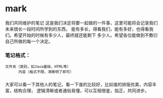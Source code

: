# mark
我们共同维护的笔记
这是我们决定将要一起做的一件事，这里可能将会记录我们未来很长一段时间所学到的东西，
能有多长，得看我们，能有多好，也得看我们。希望开始的时候有多少人，最终就还能剩下
多少人。希望各位能做到不敷衍自己所做的每一个决定。

### 笔记格式：
    文件夹（类别，如Java基础，HTML等）
          内容（格式不限，清晰明了即可）

###
大家可以看一下其他人的笔记，看一下谁的比较好，比如谁的排版优美，内容丰富，结构合理，
逻辑清晰或者通俗易懂，可以互相借鉴，指正，共同进步。
